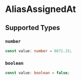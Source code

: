 # AliasAssignedAt


## Supported Types

### `number`

```typescript
const value: number = 8671.15;
```

### `boolean`

```typescript
const value: boolean = false;
```

